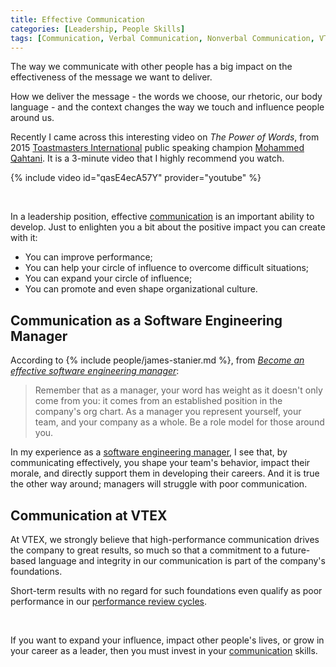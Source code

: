 ```yaml
---
title: Effective Communication
categories: [Leadership, People Skills]
tags: [Communication, Verbal Communication, Nonverbal Communication, VTEX Way]
---
```


The way we communicate with other people has a big impact on the effectiveness of the message we want to deliver.

How we deliver the message - the words we choose, our rhetoric, our body language - and the context changes the way we touch and influence people around us.

Recently I came across this interesting video on *The Power of Words*, from 2015 [Toastmasters International](https://www.toastmasters.org/) public speaking champion [Mohammed Qahtani](https://www.linkedin.com/in/mohammed-qahtani-08b90931/). It is a 3-minute video that I highly recommend you watch.

{% include video id="qasE4ecA57Y" provider="youtube" %}

<br />

In a leadership position, effective [communication](/leadership/communication) is an important ability to develop. Just to enlighten you a bit about the positive impact you can create with it:
- You can improve performance;
- You can help your circle of influence to overcome difficult situations;
- You can expand your circle of influence;
- You can promote and even shape organizational culture.

## Communication as a Software Engineering Manager

According to {% include people/james-stanier.md %}, from *[Become an effective software engineering manager](https://www.goodreads.com/book/show/50363684-become-an-effective-software-engineering-manager)*:

> Remember that as a manager, your word has weight as it doesn't only come from you: it comes from an established position in the company's org chart. As a manager you represent yourself, your team, and your company as a whole. Be a role model for those around you.

In my experience as a [software engineering manager](/mgmt/sem/sem-role), I see that, by communicating effectively, you shape your team's behavior, impact their morale, and directly support them in developing their careers. And it is true the other way around; managers will struggle with poor communication.

## Communication at VTEX

At VTEX, we strongly believe that high-performance communication drives the company to great results, so much so that a commitment to a future-based language and integrity in our communication is part of the company's foundations.

Short-term results with no regard for such foundations even qualify as poor performance in our [performance review cycles](/performance-review-cycle).

<br />

If you want to expand your influence, impact other people's lives, or grow in your career as a leader, then you must invest in your [communication](/leadership/communication) skills.